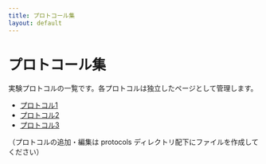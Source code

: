 ```yaml
---
title: プロトコール集
layout: default
---
```


# プロトコール集

実験プロトコルの一覧です。各プロトコルは独立したページとして管理します。

- [プロトコル1](protocols/protocol1.md)
- [プロトコル2](protocols/protocol2.md)
- [プロトコル3](protocols/protocol3.md)

（プロトコルの追加・編集は protocols ディレクトリ配下にファイルを作成してください）
